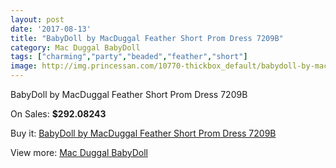 ```yaml
---
layout: post
date: '2017-08-13'
title: "BabyDoll by MacDuggal Feather Short Prom Dress 7209B"
category: Mac Duggal BabyDoll
tags: ["charming","party","beaded","feather","short"]
image: http://img.princessan.com/10770-thickbox_default/babydoll-by-macduggal-feather-short-prom-dress-7209b.jpg
---
```

BabyDoll by MacDuggal Feather Short Prom Dress 7209B

On Sales: **$292.08243**
<a href="https://www.princessan.com/en/mac-duggal-babydoll/4769-babydoll-by-macduggal-feather-short-prom-dress-7209b.html"><amp-img layout="responsive" width="600" height="600" src="//img.princessan.com/10770-thickbox_default/babydoll-by-macduggal-feather-short-prom-dress-7209b.jpg" alt="BabyDoll by MacDuggal Feather Short Prom Dress 7209B 0" /></a>

Buy it: [BabyDoll by MacDuggal Feather Short Prom Dress 7209B](https://www.princessan.com/en/mac-duggal-babydoll/4769-babydoll-by-macduggal-feather-short-prom-dress-7209b.html "BabyDoll by MacDuggal Feather Short Prom Dress 7209B")

View more: [Mac Duggal BabyDoll](https://www.princessan.com/en/35-mac-duggal-babydoll "Mac Duggal BabyDoll")
